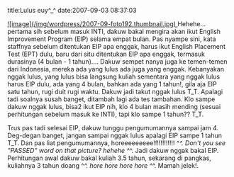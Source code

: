 title:Lulus euy^_^
date:2007-09-03 08:37:03

<a href="http://kecebongsoft.files.wordpress.com/2007/09/foto192.jpg" title="foto192.jpg">
 ![image](/img/wordpress/2007-09-foto192.thumbnail.jpg)
</a>
Hehehe... pertama sih sebelum masuk INTI, dakuw bakal mengira akan ikut English Improvement Program (EIP) selama empat bulan. Pas nyampe sini, kata staffnya sebelum ditentukan EIP apa enggak, harus ikut English Placement Test (EPT) dulu, baru dari situ ditentukan EIP apa enggak, termasuk durasinya (4 bulan - 1 tahun)....
<!--more-->
Dakuw sempet nanya juga ke temen-temen dari Indonesia, mereka ada yang lulus ada juga yang enggak. Kebanyakan nggak lulus, yang lulus bisa langsung kuliah sementara yang nggak lulus harus EIP dulu, ada yang 4 bulan, bahkan ada yang 1 tahun!, gila aja EIP satu tahun, rugi duit rugi waktu. Dakuw jadi takut nggak lulus T_T. Apalagi tadi soalnya susah banget, ditambah lagi ada tes tambahan.  Klo sampe dakuw nggak lulus, bisa2 ikut EIP nih, klo 4 bulan masih mending (sesuai perhitungan sebelum masuk ke INTI), tapi klo sampe 1 tahun?? T_T.

Trus pas tadi selesai EIP, dakuw tunggu pengumumannya sampai jam 4. Deg-degan banget, jangan sampai nggak lulus apalagi EIP sampe 1 tahun T_T. Dan pas liat pengumumannya, horeeeeeeeee!!!!!!!!!!!! ^_^. Don't you see "PASSED" word on that picture? hehehe ^_^. Jadi dakuw nggak bakal EIP. Perhitungan awal dakuw bakal kuliah 3.5 tahun, sekarang di pangkas, kuliahnya 3 tahun doang ^_^. hore hore hore hore ^_^.  Mamah jelek!.
